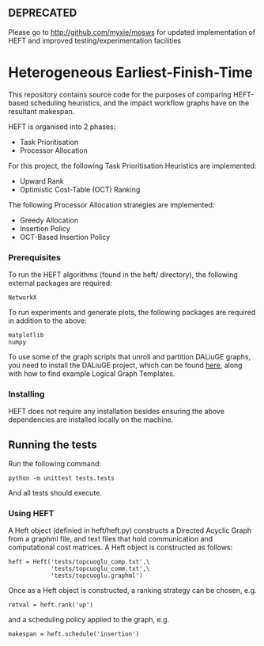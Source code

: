 ## DEPRECATED
Please go to http://github.com/myxie/mosws for updated implementation of HEFT and improved testing/experimentation facilities

# Heterogeneous Earliest-Finish-Time


This repository contains source code for the purposes of comparing HEFT-based scheduling heuristics, and the impact workflow graphs have on the resultant makespan.

HEFT is organised into 2 phases: 

* Task Prioritisation
* Processor Allocation

For this project, the following Task Prioritisation Heuristics are implemented: 
* Upward Rank
* Optimistic Cost-Table (OCT) Ranking

The following Processor Allocation strategies are implemented:
* Greedy Allocation
* Insertion Policy
* OCT-Based Insertion Policy

### Prerequisites

To run the HEFT algorithms (found in the heft/ directory), the following external packages are required:
```
NetworkX
```

To run experiments and generate plots, the following packages are required in addition to the above: 
```
matplotlib
numpy
```

To use some of the graph scripts that unroll and partition DALiuGE graphs, you need to install the DALiuGE project, which can be found [here](https://github.com/ICRAR/daliuge), along with how to find example Logical Graph Templates. 

### Installing
HEFT does not require any installation besides ensuring the above dependencies are installed locally on the machine. 

## Running the tests
Run the following command: 
```
python -m unittest tests.tests
```
And all tests should execute.

### Using HEFT

A Heft object (definied in heft/heft.py) constructs a Directed Acyclic Graph from a graphml file, and text files that hold communication and computational cost matrices. A Heft object is constructed as follows: 
```
heft = Heft('tests/topcuoglu_comp.txt',\
            'tests/topcuoglu_comm.txt',\
            'tests/topcuoglu.graphml')
```

Once as a Heft object is constructed, a ranking strategy can be chosen, e.g.
```
retval = heft.rank('up')
```
and a scheduling policy applied to the graph, e.g.
```
makespan = heft.schedule('insertion')
```

